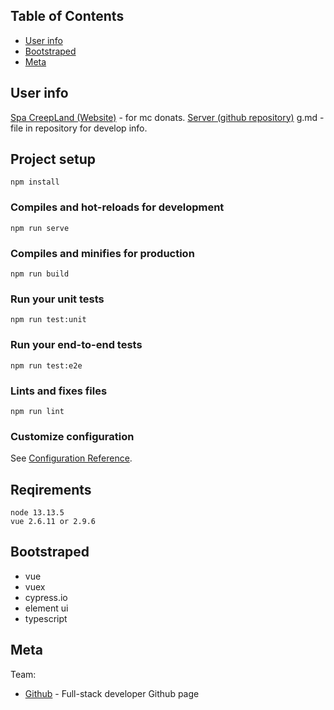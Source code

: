 ## Table of Contents

- [User info](#user-info)
- [Bootstraped](#bootstraped)
- [Meta](#meta)	

## User info

[Spa CreepLand (Website)](https://creeper.land/) - for mc donats.
[Server (github repository)](https://creeper.land/)
g.md - file in repository for develop info.

## Project setup
```
npm install
```

### Compiles and hot-reloads for development
```
npm run serve
```

### Compiles and minifies for production
```
npm run build
```

### Run your unit tests
```
npm run test:unit
```

### Run your end-to-end tests
```
npm run test:e2e
```

### Lints and fixes files
```
npm run lint
```

### Customize configuration
See [Configuration Reference](https://cli.vuejs.org/config/).

## Reqirements

	node 13.13.5
	vue 2.6.11 or 2.9.6

## Bootstraped

* vue
* vuex
* cypress.io
* element ui
* typescript

## Meta

Team:
- [Github](https://barklim.github.io/) - Full-stack developer Github page
